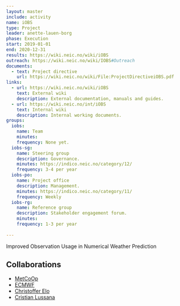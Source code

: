 ```yaml
---
layout: master
include: activity
name: iOBS
type: Project
leader: anette-lauen-borg
phase: Execution
start: 2019-01-01
end: 2020-12-31
results: https://wiki.neic.no/wiki/iOBS
outreach: https://wiki.neic.no/wiki/IOBS#Outreach
documents:
  - text: Project directive
    url: https://wiki.neic.no/wiki/File:ProjectDirectiveiOBS.pdf
links:
  - url: https://wiki.neic.no/wiki/iOBS
    text: External wiki
    description: External documentation, manuals and guides.
  - url: https://wiki.neic.no/int/iOBS
    text: Internal wiki
    description: Internal working documents.
groups:
  iobs:
    name: Team
    minutes:
    frequency: None yet.
  iobs-sg:
    name: Steering group
    description: Governance.
    minutes: https://indico.neic.no/category/12/
    frequency: 3-4 per year
  iobs-po:
    name: Project office
    description: Management.
    minutes: https://indico.neic.no/category/11/
    frequency: Weekly
  iobs-rg:
    name: Reference group
    description: Stakeholder engagement forum. 
    minutes:
    frequency: 1-3 per year
     
---
```

Improved Observation Usage in Numerical Weather Prediction

## Collaborations
 * [MetCoOp](http://metcoop.org/)
 * [ECMWF](https://www.ecmwf.int/)
 * [Christoffer Elo](https://www.met.no)
 * [Cristian Lussana](https://www.met.no)
